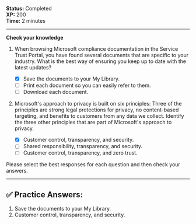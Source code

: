 
**Status:** Completed  
**XP:** 200  
**Time:** 2 minutes  

---

**Check your knowledge**

1. When browsing Microsoft compliance documentation in the Service Trust Portal, you have found several documents that are specific to your industry. What is the best way of ensuring you keep up to date with the latest updates?

   - [x] Save the documents to your My Library.
   - [ ] Print each document so you can easily refer to them.
   - [ ] Download each document.

2. Microsoft's approach to privacy is built on six principles: Three of the principles are strong legal protections for privacy, no content-based targeting, and benefits to customers from any data we collect. Identify the three other principles that are part of Microsoft's approach to privacy.

   - [x] Customer control, transparency, and security.
   - [ ] Shared responsibility, transparency, and security.
   - [ ] Customer control, transparency, and zero trust.

Please select the best responses for each question and then check your answers.

---

## **✅ Practice Answers:**

1. Save the documents to your My Library.
2. Customer control, transparency, and security.